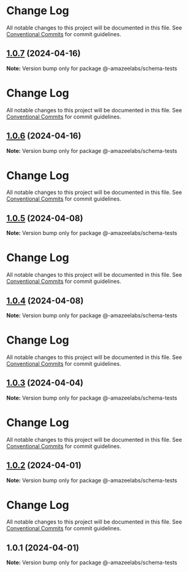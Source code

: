 # Change Log

All notable changes to this project will be documented in this file. See
[Conventional Commits](https://conventionalcommits.org) for commit guidelines.

## [1.0.7](https://github.com/AmazeeLabs/silverback-mono/compare/@-amazeelabs/schema-tests@1.0.6...@-amazeelabs/schema-tests@1.0.7) (2024-04-16)

**Note:** Version bump only for package @-amazeelabs/schema-tests

# Change Log

All notable changes to this project will be documented in this file. See
[Conventional Commits](https://conventionalcommits.org) for commit guidelines.

## [1.0.6](https://github.com/AmazeeLabs/silverback-mono/compare/@-amazeelabs/schema-tests@1.0.5...@-amazeelabs/schema-tests@1.0.6) (2024-04-16)

**Note:** Version bump only for package @-amazeelabs/schema-tests

# Change Log

All notable changes to this project will be documented in this file. See
[Conventional Commits](https://conventionalcommits.org) for commit guidelines.

## [1.0.5](https://github.com/AmazeeLabs/silverback-mono/compare/@-amazeelabs/schema-tests@1.0.4...@-amazeelabs/schema-tests@1.0.5) (2024-04-08)

**Note:** Version bump only for package @-amazeelabs/schema-tests

# Change Log

All notable changes to this project will be documented in this file. See
[Conventional Commits](https://conventionalcommits.org) for commit guidelines.

## [1.0.4](https://github.com/AmazeeLabs/silverback-mono/compare/@-amazeelabs/schema-tests@1.0.3...@-amazeelabs/schema-tests@1.0.4) (2024-04-08)

**Note:** Version bump only for package @-amazeelabs/schema-tests

# Change Log

All notable changes to this project will be documented in this file. See
[Conventional Commits](https://conventionalcommits.org) for commit guidelines.

## [1.0.3](https://github.com/AmazeeLabs/silverback-mono/compare/@-amazeelabs/schema-tests@1.0.2...@-amazeelabs/schema-tests@1.0.3) (2024-04-04)

**Note:** Version bump only for package @-amazeelabs/schema-tests

# Change Log

All notable changes to this project will be documented in this file. See
[Conventional Commits](https://conventionalcommits.org) for commit guidelines.

## [1.0.2](https://github.com/AmazeeLabs/silverback-mono/compare/@-amazeelabs/schema-tests@1.0.1...@-amazeelabs/schema-tests@1.0.2) (2024-04-01)

**Note:** Version bump only for package @-amazeelabs/schema-tests

# Change Log

All notable changes to this project will be documented in this file. See
[Conventional Commits](https://conventionalcommits.org) for commit guidelines.

## 1.0.1 (2024-04-01)

**Note:** Version bump only for package @-amazeelabs/schema-tests
